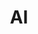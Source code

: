 ﻿---
title: AI
image: /ltb-blog/ai/ai.png
permalink: /post/ai/
layout: Page
---

<HomePosts category="ai" grid-only="true" />
